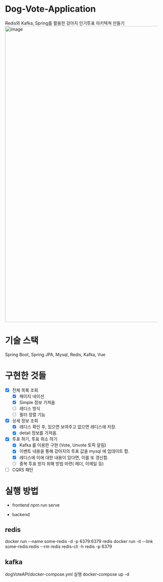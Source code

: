 # Dog-Vote-Application
Redis와 Kafka, Spring를 활용한 강아지 인기투표 아키텍쳐 만들기
<img width="972" alt="image" src="https://github.com/worldii/Dog-Vote-Application/assets/87687210/8331a255-4cf4-4321-9aa5-2c64a266b5a3">

# 기술 스택
Spring Boot, Spring JPA, Mysql, Redis, Kafka,  Vue
# 구현한 것들

- [x]  전체 목록 조회
    - [x]  페이지 네이션
    - [x]  Simple 정보 가져옴
    - [ ]  레디스 방식
    - [ ]  필터 정렬 기능
- [x]  상세 정보 조회
    - [x]  레디스 확인 후, 있으면 보여주고 없으면 레디스에 저장.
    - [x]  detail 정보를 가져옴.
- [x]  투표 하기, 투표 취소 하기
    - [x]  Kafka 를 이용한 구현  (Vote, Unvote 토픽 알림)
    - [x]  이벤트 내용을 통해 강아지의 투표 값을 mysql 에  업데이트 함.
    - [x]  레디스에 이에 대한 내용이 있다면, 이를 또 갱신함.
    - [ ]  중복 투표 방지 위해 방법 마련( 헤더, 이메일 등)
- [ ]  CQRS 패턴

# 실행 방법
- frontend
npm run serve

- backend
## redis
docker run --name some-redis -d -p 6379:6379 redis
docker run -it --link some-redis:redis --rm redis redis-cli -h redis -p 6379
## kafka
dogVoteAPI/docker-compose.yml 실행
docker-compose up -d

